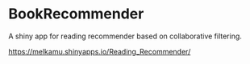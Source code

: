 # BookRecommender

A shiny app for reading recommender based on collaborative filtering. 

https://melkamu.shinyapps.io/Reading_Recommender/



